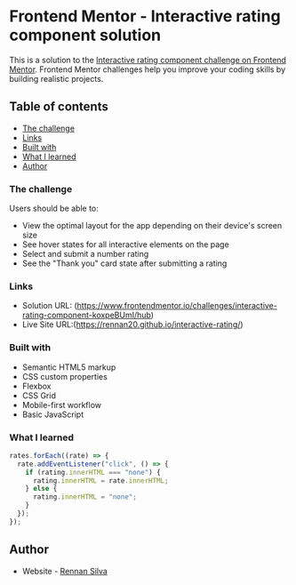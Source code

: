# Frontend Mentor - Interactive rating component solution

This is a solution to the [Interactive rating component challenge on Frontend Mentor](https://www.frontendmentor.io/challenges/interactive-rating-component-koxpeBUmI). Frontend Mentor challenges help you improve your coding skills by building realistic projects.

## Table of contents

- [The challenge](#the-challenge)
- [Links](#links)
- [Built with](#built-with)
- [What I learned](#what-i-learned)
- [Author](#author)

### The challenge

Users should be able to:

- View the optimal layout for the app depending on their device's screen size
- See hover states for all interactive elements on the page
- Select and submit a number rating
- See the "Thank you" card state after submitting a rating

### Links

- Solution URL: (https://www.frontendmentor.io/challenges/interactive-rating-component-koxpeBUmI/hub)
- Live Site URL:(https://rennan20.github.io/interactive-rating/)

### Built with

- Semantic HTML5 markup
- CSS custom properties
- Flexbox
- CSS Grid
- Mobile-first workflow
- Basic JavaScript

### What I learned

```javascript
rates.forEach((rate) => {
  rate.addEventListener("click", () => {
    if (rating.innerHTML === "none") {
      rating.innerHTML = rate.innerHTML;
    } else {
      rating.innerHTML = "none";
    }
  });
});
```

## Author

- Website - [Rennan Silva](https://rennan20.github.io/meu-portfolio/)
